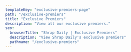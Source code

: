 ```yaml
---
templateKey: "exclusive-premiers-page"
path: "/exclusive-premiers"
title: "Exclusive Premiers"
description: "View all our exclusive premiers."
seo:
  browserTitle: "Shrap Daily | Exclusive Premiers"
  description: "View Shrap Daily's exclusive premiers"
  pathname: "/exclusive-premiers"
---
```


